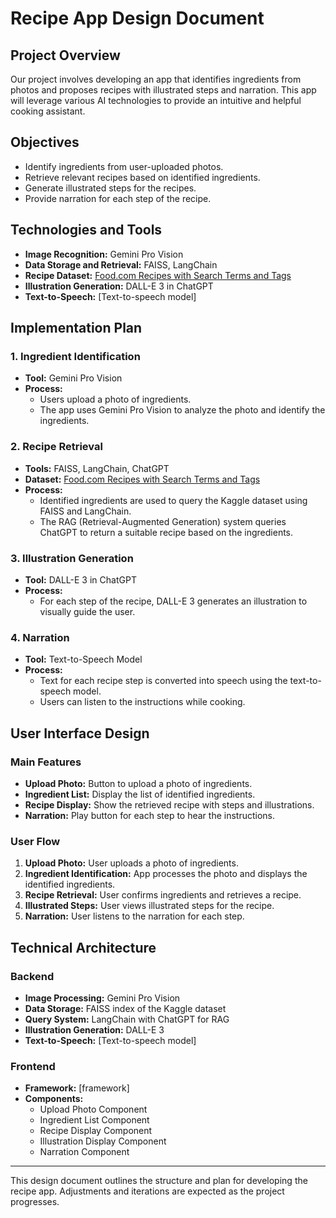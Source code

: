 # Recipe App Design Document

## Project Overview

Our project involves developing an app that identifies ingredients from photos and proposes recipes with illustrated steps and narration. This app will leverage various AI technologies to provide an intuitive and helpful cooking assistant.

## Objectives

- Identify ingredients from user-uploaded photos.
- Retrieve relevant recipes based on identified ingredients.
- Generate illustrated steps for the recipes.
- Provide narration for each step of the recipe.

## Technologies and Tools

- **Image Recognition:** Gemini Pro Vision
- **Data Storage and Retrieval:** FAISS, LangChain
- **Recipe Dataset:** [Food.com Recipes with Search Terms and Tags](https://www.kaggle.com/datasets/shuyangli94/foodcom-recipes-with-search-terms-and-tags)
- **Illustration Generation:** DALL-E 3 in ChatGPT
- **Text-to-Speech:** [Text-to-speech model]

## Implementation Plan

### 1. Ingredient Identification

- **Tool:** Gemini Pro Vision
- **Process:** 
  - Users upload a photo of ingredients.
  - The app uses Gemini Pro Vision to analyze the photo and identify the ingredients.

### 2. Recipe Retrieval

- **Tools:** FAISS, LangChain, ChatGPT
- **Dataset:** [Food.com Recipes with Search Terms and Tags](https://www.kaggle.com/datasets/shuyangli94/foodcom-recipes-with-search-terms-and-tags)
- **Process:**
  - Identified ingredients are used to query the Kaggle dataset using FAISS and LangChain.
  - The RAG (Retrieval-Augmented Generation) system queries ChatGPT to return a suitable recipe based on the ingredients.

### 3. Illustration Generation

- **Tool:** DALL-E 3 in ChatGPT
- **Process:**
  - For each step of the recipe, DALL-E 3 generates an illustration to visually guide the user.

### 4. Narration

- **Tool:** Text-to-Speech Model
- **Process:**
  - Text for each recipe step is converted into speech using the text-to-speech model.
  - Users can listen to the instructions while cooking.

## User Interface Design

### Main Features

- **Upload Photo:** Button to upload a photo of ingredients.
- **Ingredient List:** Display the list of identified ingredients.
- **Recipe Display:** Show the retrieved recipe with steps and illustrations.
- **Narration:** Play button for each step to hear the instructions.

### User Flow

1. **Upload Photo:** User uploads a photo of ingredients.
2. **Ingredient Identification:** App processes the photo and displays the identified ingredients.
3. **Recipe Retrieval:** User confirms ingredients and retrieves a recipe.
4. **Illustrated Steps:** User views illustrated steps for the recipe.
5. **Narration:** User listens to the narration for each step.

## Technical Architecture

### Backend

- **Image Processing:** Gemini Pro Vision
- **Data Storage:** FAISS index of the Kaggle dataset
- **Query System:** LangChain with ChatGPT for RAG
- **Illustration Generation:** DALL-E 3
- **Text-to-Speech:** [Text-to-speech model]

### Frontend

- **Framework:** [framework]
- **Components:**
  - Upload Photo Component
  - Ingredient List Component
  - Recipe Display Component
  - Illustration Display Component
  - Narration Component



---

This design document outlines the structure and plan for developing the recipe app. Adjustments and iterations are expected as the project progresses.
